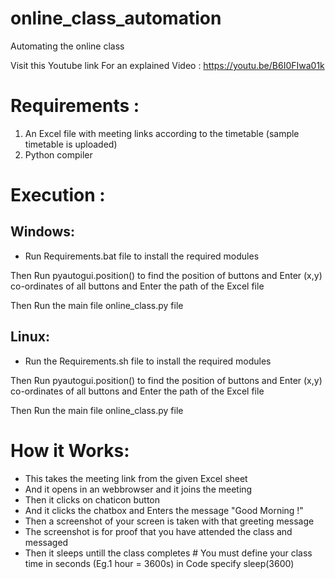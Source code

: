 # online_class_automation
Automating the online class

Visit this Youtube link For an explained Video :
https://youtu.be/B6I0FIwa01k 

Requirements :
============

1) An Excel file with meeting links according to the timetable (sample timetable is uploaded)
2) Python compiler 

Execution :
==========

Windows:
-------
* Run Requirements.bat file to install the required modules


Then Run pyautogui.position() to find the position of buttons and Enter (x,y) co-ordinates of all buttons
and Enter the path of the Excel file

Then Run the main file online_class.py file

Linux:
-----
* Run the Requirements.sh file to install the required modules

Then Run pyautogui.position() to find the position of buttons
and Enter (x,y) co-ordinates of all buttons
and Enter the path of the Excel file

Then Run the main file online_class.py file

How it Works:
============
* This takes the meeting link from the given Excel sheet
* And it opens in an webbrowser and it joins the meeting
* Then it clicks on chaticon button
* And it clicks the chatbox and Enters the message "Good Morning !" 
* Then a screenshot of your screen is taken with that greeting message
* The screenshot is for proof that you have attended the class and messaged 
* Then it sleeps untill the class completes   # You must define your class time in seconds (Eg.1 hour = 3600s) in Code specify sleep(3600)





